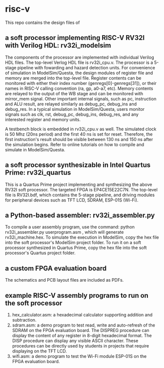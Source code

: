 # risc-v

This repo contains the design files of
## a soft processor implementing RISC-V RV32I with Verilog HDL: rv32i_modelsim
The components of the processor are implemented with individual Verilog HDL files. The top-level Verlog HDL file is rv32i_cpu.v. The processor is a 5-stage pipeline with fowarding and hazard detection units. For convenience of simulation in ModelSim/Questa, the design modules of register file and memory are merged into the top-level file. Register contents can be monitored with either their index number (genregs[0]-genregs[31]), or their names in RISC-V calling convention (ra, gp, a0-a7, etc). Memory contents are relayed to the output of the WB stage and can be monitored with mirror_mem signal. Other important internal signals, such as pc, instruction and ALU result, are relayed similarly as debug_pc, debug_ins and debug_res. In a typical simulation in ModelSim/Questa, users monitor signals such as clk, rst, debug_pc, debug_ins, debug_res, and any interested register and memory units.

A testbench block is embedded in rv32i_cpu.v as well. The simulated clock is 50 Mhz (20ns period) and the first 40 ns is set for reset. Therefore, the first instruction's result should be visible between 130 ns and 150 ns after the simulation begins. Refer to online tutorials on how to compile and simulate in ModelSim/Questa.  
## a soft processor synthesizable in Intel Quartus Prime: rv32i_quartus
This is a Quartus Prime project implementing and synthesizing the above RV32I soft processor. The targeted FPGA is EP4CE15E22C7N. The top-level file is RV32I.bdf, which contains the 5-stage pipeline, and driving modules for peripheral devices such as TFT LCD, SDRAM, ESP-01S (Wi-Fi).
## a Python-based assembler: rv32i_assembler.py
To compile a user assembly program, use the command:
python rv32i_assembler.py userprogram.asm
, which will generate rv32i_machine.hex. To simulate the execution in ModelSim, copy the hex file into the soft processor's ModelSim project folder. To run it on a soft processor synthesized in Quartus Prime, copy the hex file into the soft processor's Quartus project folder. 
## a custom FPGA evaluation board
The schematics and PCB layout files are included as PDFs.
## example RISC-V assembly programs to run on the soft processor
1. hex_calculator.asm: a hexadecimal calculator supporting addition and subtraction.
2. sdram.asm: a demo program to test read, write and auto-refresh of the SDRAM on the FPGA evaluation board. The DISPREG procedure can display the content of any register in 8-digit hexadecimal format. The DISP procedure can display any visible ASCII character. These procedures can be directly used by students in projects that require displaying on the TFT LCD.
3. wifi.asm: a demo program to test the Wi-Fi module ESP-01S on the FPGA evaluation board.
